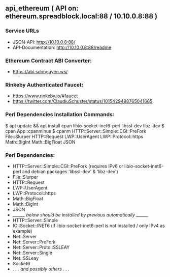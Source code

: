 ## api_ethereum ( API on: ethereum.spreadblock.local:88 / 10.10.0.8:88 )

### Service URLs
* JSON-API: http://10.10.0.8:88/
* API-Documentation: http://10.10.0.8:88/readme

### Ethereum Contract ABI Converter:
 - https://abi.sonnguyen.ws/
 
### Rinkeby Authenticated Faucet:
 - https://www.rinkeby.io/#faucet
 - https://twitter.com/ClaudiuSchuster/status/1015429498765041665


### Perl Dependencies Installation Commands:
 $ apt update && apt install cpan libio-socket-inet6-perl libssl-dev libz-dev
 $ cpan App::cpanminus
 $ cpanm HTTP::Server::Simple::CGI::PreFork File::Slurper HTTP::Request LWP::UserAgent LWP::Protocol::https Math::BigInt Math::BigFloat JSON
 
### Perl Dependencies:
 - HTTP::Server::Simple::CGI::PreFork   (requires IPv6 or libio-socket-inet6-perl and debian packages 'libssl-dev' & 'libz-dev')
 - File::Slurper
 - HTTP::Request
 - LWP::UserAgent
 - LWP::Protocol::https
 - Math::BigFloat
 - Math::BigInt
 - JSON
 - *______ below should be installed by previous automatically ______*
 - HTTP::Server::Simple
 - IO::Socket::INET6  (if libio-socket-inet6-perl is not installed / only IPv4 as example)
 - Net::Server
 - Net::Server::PreFork
 - Net::Server::Proto::SSLEAY
 - Net::Server::Single
 - Net::SSLeay
 - Socket6
 - *. . . and possibly others . . .*

